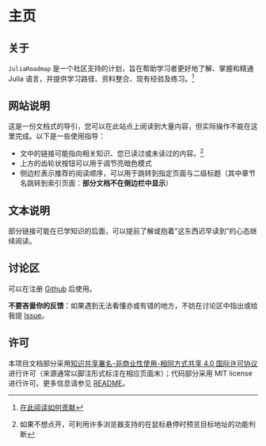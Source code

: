 # 主页
## 关于
`JuliaRoadmap` 是一个社区支持的计划，旨在帮助学习者更好地了解、掌握和精通 Julia 语言，并提供学习路径、资料整合、现有经验及练习。[^1]

## 网站说明
这是一份文档式的导引，您可以在此站点上阅读到大量内容，但实际操作不能在这里完成。以下是一些使用指导：
- 文中的链接可能指向相关知识、您已读过或未读过的内容。[^2]
- 上方的齿轮状按钮可以用于调节亮暗色模式
- 侧边栏表示推荐的阅读顺序，可以用于跳转到指定页面与二级标题（其中章节名跳转到索引页面：**部分文档不在侧边栏中显示**）

## 文本说明
部分链接可能在已学知识的后面，可以提前了解或抱着“这东西迟早读到”的心态继续阅读。

## 讨论区
可以在注册 [Github](../knowledge/github.md) 后使用。

**不要吝啬你的反馈**：如果遇到无法看懂亦或有错的地方，不妨在讨论区中指出或给我提 [Issue](https://github.com/JuliaRoadmap/zh/issues/new)。

## 许可
本项目文档部分采用[知识共享署名-非商业性使用-相同方式共享 4.0 国际许可协议](https://creativecommons.org/licenses/by-nc-sa/4.0/)进行许可（来源通常以脚注形式标注在相应页面末）；代码部分采用 MIT license 进行许可。更多信息请参见 [README](https://github.com/JuliaRoadmap/zh#README)。

[^1]: [在此阅读如何贡献](https://github.com/JuliaRoadmap/zh/blob/master/CONTRIBUTING.md)
[^2]: 如果不想点开，可利用许多浏览器支持的在鼠标悬停时预览目标地址的功能判断
